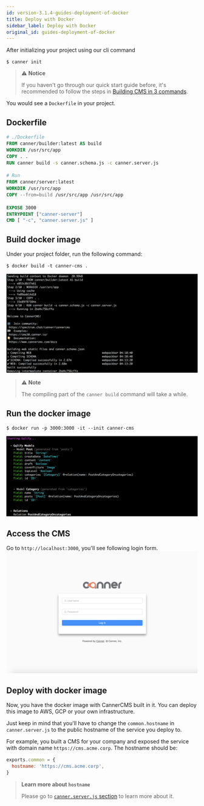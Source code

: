 ```yaml
---
id: version-3.1.4-guides-deployment-of-docker
title: Deploy with Docker
sidebar_label: Deploy with Docker
original_id: guides-deployment-of-docker
---
```


After initializing your project using our cli command

```shell
$ canner init
```

> ⚠︎ **Notice**
>
> If you haven't go through our quick start guide before, it's recommended to follow the steps in [Building CMS in 3 commands](./start-quick-3commands).

You would see a `Dockerfile` in your project.

## Dockerfile
```Dockerfile
# ./Dockerfile
FROM canner/builder:latest AS build
WORKDIR /usr/src/app
COPY . .
RUN canner build -s canner.schema.js -c canner.server.js

# Run
FROM canner/server:latest
WORKDIR /usr/src/app
COPY --from=build /usr/src/app /usr/src/app

EXPOSE 3000
ENTRYPOINT ["canner-server"]
CMD [ "-c", "canner.server.js" ]
```

## Build docker image
Under your project folder, run the following command:
```shell
$ docker build -t canner-cms .
```
![docker-build](/docs/assets/docker-build.png)

> ⚠︎ **Note**
>
> The compiling part of the `canner build` command will take a while.

## Run the docker image
```shell
$ docker run -p 3000:3000 -it --init canner-cms
```
![docker-start](/docs/assets/docker-start.png)

## Access the CMS
Go to `http://localhost:3000`, you'll see following login form.
![login-form](/docs/assets/login-form.png)

## Deploy with docker image

Now, you have the docker image with CannerCMS built in it. You can deploy this image to AWS, GCP or your own infrastructure.

Just keep in mind that you'll have to change the `common.hostname` in `canner.server.js` to the public hostname of the service you deploy to.

For example, you built a CMS for your company and exposed the service with domain name `https://cms.acme.corp`. The hostname should be:

```js
exports.common = {
  hostname: 'https://cms.acme.corp',
}
```

> **Learn more about `hostname`**
>
> Please go to [`canner.server.js` section](./file-canner-server-js#commonhostname-string) to learn more about it.
